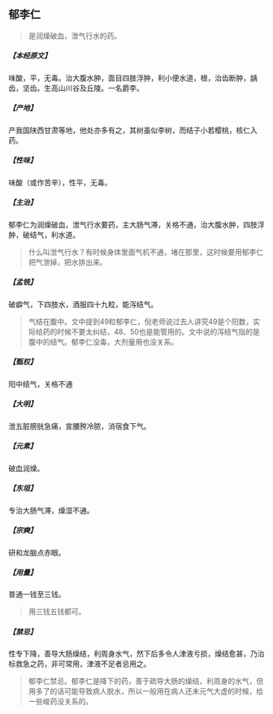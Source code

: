 ## 郁李仁

> 是润燥破血，泄气行水的药。

##### 【本经原文】
味酸，平，无毒。治大腹水肿，面目四肢浮肿，利小便水道，根，治齿断肿，龋齿，坚齿。生高山川谷及丘陵。一名爵李。
##### 【产地】
产我国陕西甘肃等地，他处亦多有之，其树虽似李树，而结子小若樱桃，核仁入药。
##### 【性味】
味酸（或作苦辛），性平，无毒。
##### 【主治】
郁李仁为润燥破血，泄气行水要药，主大肠气滞，关格不通，治大腹水肿，四肢浮肿，破结气，利水道。

> 什么叫泄气行水？有时候身体里面气机不通，堵在那里，这时候要用郁李仁把气泄掉，把水排出来。

##### 【孟铣】
破癖气，下四肢水，酒服四十九粒，能泻结气。

> 气结在腹中。文中提到49粒郁李仁，倪老师说过去人讲究49是个阳数，实际给药的时候不要太纠结，48、50也是能管用的。文中说的泻结气指的是腹中的结气。郁李仁没毒，大剂量用也没关系。

##### 【甄权】
阳中结气，关格不通
##### 【大明】
泄五脏膀胱急痛，宣腰胯冷脓，消宿食下气。
##### 【元素】
破血润燥。
##### 【东垣】
专治大肠气滞，燥湿不通。
##### 【宗奭】
研和龙脑点赤眼。
##### 【用量】
普通一钱至三钱。

> 用三钱五钱都可。

##### 【禁忌】
性专下降，善导大肠燥结，利周身水气，然下后多令人津液亏损，燥结愈甚，乃治标救急之药，非可常用，津液不足者忌用之。

> ‍‍‍‍‍‍‍‍‍‍‍‍郁李仁禁忌。郁李仁是降下的药，善于疏导大肠的燥结，利周身的水气，但用多了的话可能导致病人脱水，所以一般用在病人还未元气大虚的时候，给一些峻药没关系的。
